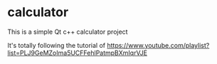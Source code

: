 # calculator

This is a simple Qt c++ calculator project

It's totally following the tutorial of https://www.youtube.com/playlist?list=PLJ9GeMZoIma5UCFFehlPatmpBXmIqrVJE
